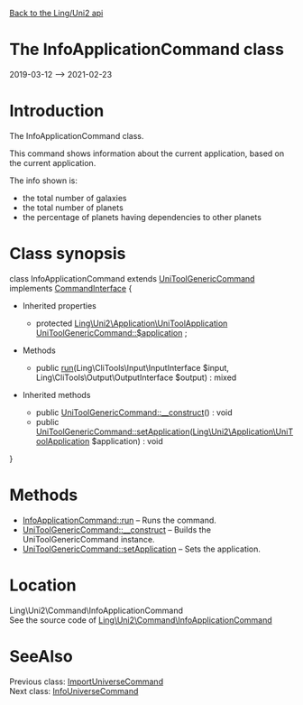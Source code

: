 [Back to the Ling/Uni2 api](https://github.com/lingtalfi/Uni2/blob/master/doc/api/Ling/Uni2.md)



The InfoApplicationCommand class
================
2019-03-12 --> 2021-02-23






Introduction
============

The InfoApplicationCommand class.

This command shows information about the current application, based on the current application.

The info shown is:

- the total number of galaxies
- the total number of planets
- the percentage of planets having dependencies to other planets



Class synopsis
==============


class <span class="pl-k">InfoApplicationCommand</span> extends [UniToolGenericCommand](https://github.com/lingtalfi/Uni2/blob/master/doc/api/Ling/Uni2/Command/UniToolGenericCommand.md) implements [CommandInterface](https://github.com/lingtalfi/CliTools/blob/master/doc/api/Ling/CliTools/Command/CommandInterface.md) {

- Inherited properties
    - protected [Ling\Uni2\Application\UniToolApplication](https://github.com/lingtalfi/Uni2/blob/master/doc/api/Ling/Uni2/Application/UniToolApplication.md) [UniToolGenericCommand::$application](#property-application) ;

- Methods
    - public [run](https://github.com/lingtalfi/Uni2/blob/master/doc/api/Ling/Uni2/Command/InfoApplicationCommand/run.md)(Ling\CliTools\Input\InputInterface $input, Ling\CliTools\Output\OutputInterface $output) : mixed

- Inherited methods
    - public [UniToolGenericCommand::__construct](https://github.com/lingtalfi/Uni2/blob/master/doc/api/Ling/Uni2/Command/UniToolGenericCommand/__construct.md)() : void
    - public [UniToolGenericCommand::setApplication](https://github.com/lingtalfi/Uni2/blob/master/doc/api/Ling/Uni2/Command/UniToolGenericCommand/setApplication.md)([Ling\Uni2\Application\UniToolApplication](https://github.com/lingtalfi/Uni2/blob/master/doc/api/Ling/Uni2/Application/UniToolApplication.md) $application) : void

}






Methods
==============

- [InfoApplicationCommand::run](https://github.com/lingtalfi/Uni2/blob/master/doc/api/Ling/Uni2/Command/InfoApplicationCommand/run.md) &ndash; Runs the command.
- [UniToolGenericCommand::__construct](https://github.com/lingtalfi/Uni2/blob/master/doc/api/Ling/Uni2/Command/UniToolGenericCommand/__construct.md) &ndash; Builds the UniToolGenericCommand instance.
- [UniToolGenericCommand::setApplication](https://github.com/lingtalfi/Uni2/blob/master/doc/api/Ling/Uni2/Command/UniToolGenericCommand/setApplication.md) &ndash; Sets the application.





Location
=============
Ling\Uni2\Command\InfoApplicationCommand<br>
See the source code of [Ling\Uni2\Command\InfoApplicationCommand](https://github.com/lingtalfi/Uni2/blob/master/Command/InfoApplicationCommand.php)



SeeAlso
==============
Previous class: [ImportUniverseCommand](https://github.com/lingtalfi/Uni2/blob/master/doc/api/Ling/Uni2/Command/ImportUniverseCommand.md)<br>Next class: [InfoUniverseCommand](https://github.com/lingtalfi/Uni2/blob/master/doc/api/Ling/Uni2/Command/InfoUniverseCommand.md)<br>
